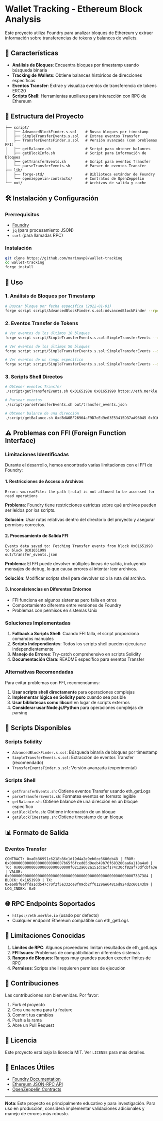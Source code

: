 # Wallet Tracking - Ethereum Block Analysis

Este proyecto utiliza Foundry para analizar bloques de Ethereum y extraer información sobre transferencias de tokens y balances de wallets.

## 🚀 Características

- **Análisis de Bloques**: Encuentra bloques por timestamp usando búsqueda binaria
- **Tracking de Wallets**: Obtiene balances históricos de direcciones específicas
- **Eventos Transfer**: Extrae y visualiza eventos de transferencia de tokens ERC20
- **Scripts Shell**: Herramientas auxiliares para interacción con RPC de Ethereum

## 📁 Estructura del Proyecto

```
├── script/
│   ├── AdvancedBlockFinder.s.sol    # Busca bloques por timestamp
│   ├── SimpleTransferEvents.s.sol   # Extrae eventos Transfer
│   ├── TransferEventsFinder.s.sol   # Versión avanzada (con problemas FFI)
│   ├── getBalance.sh                # Script para obtener balances
│   ├── getBlockInfo.sh              # Script para información de bloques
│   ├── getTransferEvents.sh         # Script para eventos Transfer
│   └── parseTransferEvents.sh       # Parser de eventos Transfer
├── lib/
│   ├── forge-std/                   # Biblioteca estándar de Foundry
│   └── openzeppelin-contracts/      # Contratos de OpenZeppelin
└── out/                             # Archivos de salida y cache
```

## 🛠️ Instalación y Configuración

### Prerrequisitos
- [Foundry](https://book.getfoundry.sh/getting-started/installation)
- `jq` (para procesamiento JSON)
- `curl` (para llamadas RPC)

### Instalación
```bash
git clone https://github.com/marinavp8/wallet-tracking
cd wallet-tracking
forge install
```

## 📖 Uso

### 1. Análisis de Bloques por Timestamp

```bash
# Buscar bloque por fecha específica (2022-01-01)
forge script script/AdvancedBlockFinder.s.sol:AdvancedBlockFinder --rpc-url https://eth.merkle.io
```

### 2. Eventos Transfer de Tokens

```bash
# Ver eventos de los últimos 10 bloques
forge script script/SimpleTransferEvents.s.sol:SimpleTransferEvents --rpc-url https://eth.merkle.io

# Ver eventos de los últimos 50 bloques
forge script script/SimpleTransferEvents.s.sol:SimpleTransferEvents --sig "getTransferEventsFromLast50Blocks()" --rpc-url https://eth.merkle.io

# Ver eventos de un rango específico
forge script script/SimpleTransferEvents.s.sol:SimpleTransferEvents --sig "getTransferEventsFromBlockRange(uint256,uint256)" --rpc-args 23402890 23402900 --rpc-url https://eth.merkle.io
```

### 3. Scripts Shell Directos

```bash
# Obtener eventos Transfer
./script/getTransferEvents.sh 0x0165198e 0x01651990 https://eth.merkle.io

# Parsear eventos
./script/parseTransferEvents.sh out/transfer_events.json

# Obtener balance de una dirección
./script/getBalance.sh 0xd8dA6BF26964aF9D7eEd9e03E53415D37aA96045 0x01651990 https://eth.merkle.io
```

## ⚠️ Problemas con FFI (Foreign Function Interface)

### Limitaciones Identificadas

Durante el desarrollo, hemos encontrado varias limitaciones con el FFI de Foundry:

#### 1. **Restricciones de Acceso a Archivos**
```
Error: vm.readFile: the path [ruta] is not allowed to be accessed for read operations
```

**Problema**: Foundry tiene restricciones estrictas sobre qué archivos pueden ser leídos por los scripts.

**Solución**: Usar rutas relativas dentro del directorio del proyecto y asegurar permisos correctos.

#### 2. **Procesamiento de Salida FFI**
```
Events data saved to: Fetching Transfer events from block 0x01651990 to block 0x01651999
out/transfer_events.json
```

**Problema**: El FFI puede devolver múltiples líneas de salida, incluyendo mensajes de debug, lo que causa errores al intentar leer archivos.

**Solución**: Modificar scripts shell para devolver solo la ruta del archivo.

#### 3. **Inconsistencias en Diferentes Entornos**
- FFI funciona en algunos sistemas pero falla en otros
- Comportamiento diferente entre versiones de Foundry
- Problemas con permisos en sistemas Unix

### Soluciones Implementadas

1. **Fallback a Scripts Shell**: Cuando FFI falla, el script proporciona comandos manuales
2. **Scripts Independientes**: Todos los scripts shell pueden ejecutarse independientemente
3. **Manejo de Errores**: Try-catch comprehensivo en scripts Solidity
4. **Documentación Clara**: README específico para eventos Transfer

### Alternativas Recomendadas

Para evitar problemas con FFI, recomendamos:

1. **Usar scripts shell directamente** para operaciones complejas
2. **Implementar lógica en Solidity puro** cuando sea posible
3. **Usar bibliotecas como libcurl** en lugar de scripts externos
4. **Considerar usar Node.js/Python** para operaciones complejas de parsing

## 🔧 Scripts Disponibles

### Scripts Solidity

- `AdvancedBlockFinder.s.sol`: Búsqueda binaria de bloques por timestamp
- `SimpleTransferEvents.s.sol`: Extracción de eventos Transfer (recomendado)
- `TransferEventsFinder.s.sol`: Versión avanzada (experimental)

### Scripts Shell

- `getTransferEvents.sh`: Obtiene eventos Transfer usando eth_getLogs
- `parseTransferEvents.sh`: Formatea eventos en formato legible
- `getBalance.sh`: Obtiene balance de una dirección en un bloque específico
- `getBlockInfo.sh`: Obtiene información de un bloque
- `getBlockTimestamp.sh`: Obtiene timestamp de un bloque

## 📊 Formato de Salida

### Eventos Transfer
```
CONTRACT: 0xa0b86991c6218b36c1d19d4a2e9eb0ce3606eb48 | FROM: 0x0000000000000000000000007b65f6fced85d9eeb49b76f683280aa6a118a4a0 | TO: 0x000000000000000000000000f0212a602a151dcacf174c30cf82af73dfcbfa3e | VALUE: 0x0000000000000000000000000000000000000000000000000000000007387384 | BLOCK: 0x1651990 | TX: 0xe60bf8effda1dd547c70f2f5e332ce8f09cb2ff0129ae64816d924d2c60143b9 | LOG_INDEX: 0x0
```

## 🌐 RPC Endpoints Soportados

- `https://eth.merkle.io` (usado por defecto)
- Cualquier endpoint Ethereum compatible con eth_getLogs

## 📝 Limitaciones Conocidas

1. **Límites de RPC**: Algunos proveedores limitan resultados de eth_getLogs
2. **FFI Issues**: Problemas de compatibilidad en diferentes sistemas
3. **Rangos de Bloques**: Rangos muy grandes pueden exceder límites de RPC
4. **Permisos**: Scripts shell requieren permisos de ejecución

## 🤝 Contribuciones

Las contribuciones son bienvenidas. Por favor:

1. Fork el proyecto
2. Crea una rama para tu feature
3. Commit tus cambios
4. Push a la rama
5. Abre un Pull Request

## 📄 Licencia

Este proyecto está bajo la licencia MIT. Ver `LICENSE` para más detalles.

## 🔗 Enlaces Útiles

- [Foundry Documentation](https://book.getfoundry.sh/)
- [Ethereum JSON-RPC API](https://ethereum.org/en/developers/docs/apis/json-rpc/)
- [OpenZeppelin Contracts](https://docs.openzeppelin.com/contracts/)

---

**Nota**: Este proyecto es principalmente educativo y para investigación. Para uso en producción, considera implementar validaciones adicionales y manejo de errores más robusto.
